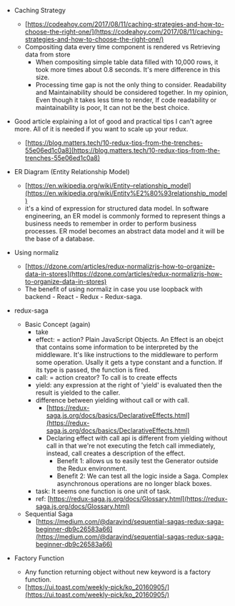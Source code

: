 - Caching Strategy
  - [https://codeahoy.com/2017/08/11/caching-strategies-and-how-to-choose-the-right-one/](https://codeahoy.com/2017/08/11/caching-strategies-and-how-to-choose-the-right-one/)
  - Compositing data every time component is rendered vs Retrieving data from store
    - When compositing simple table data filled with 10,000 rows, it took more times about 0.8 seconds. It's mere difference in this size.
    - Processing time gap is not the only thing to consider. Readability and Maintainability should be considered together. In my opinion, Even though it takes less time to render, If code readability or maintainability is poor, It can not be the best choice.
- Good article explaining a lot of good and practical tips I can't agree more. All of it is needed if you want to scale up your redux.
  - [https://blog.matters.tech/10-redux-tips-from-the-trenches-55e06ed1c0a8](https://blog.matters.tech/10-redux-tips-from-the-trenches-55e06ed1c0a8)
- ER Diagram (Entity Relationship Model)
  - [https://en.wikipedia.org/wiki/Entity–relationship_model](https://en.wikipedia.org/wiki/Entity%E2%80%93relationship_model)
  - it's a kind of expression for structured data model. In software engineering, an ER model is commonly formed to represent things a business needs to remember in order to perform business processes. ER model becomes an abstract data model and it will be the base of a database.
- Using normaliz
  - [https://dzone.com/articles/redux-normalizrjs-how-to-organize-data-in-stores](https://dzone.com/articles/redux-normalizrjs-how-to-organize-data-in-stores)
  - The benefit of using normaliz in case you use loopback with backend - React - Redux - Redux-saga.
- redux-saga

  - Basic Concept (again)
    - take
    - effect: = action? Plain JavaScript Objects. An Effect is an obejct that contains some information to be interpreted by the middleware. It's like instructions to the middleware to perform some operation. Usally it gets a type constant and a function. If its type is passed, the function is fired.
    - call: = action creator? To call is to create effects
    - yield: any expression at the right of 'yield' is evaluated then the result is yielded to the caller.
    - difference between yielding without call or with call.
      - [https://redux-saga.js.org/docs/basics/DeclarativeEffects.html](https://redux-saga.js.org/docs/basics/DeclarativeEffects.html)
      - Declaring effect with call api is different from yielding without call in that we're not executing the fetch call immediately, instead, call creates a description of the effect.
        - Benefit 1: allows us to easily test the Generator outside the Redux environment.
        - Benefit 2: We can test all the logic inside a Saga. Complex asynchronous operations are no longer black boxes.
    - task: It seems one function is one unit of task.
    - ref: [https://redux-saga.js.org/docs/Glossary.html](https://redux-saga.js.org/docs/Glossary.html)
  - Sequential Saga
    - [https://medium.com/@daravind/sequential-sagas-redux-saga-beginner-db9c26583a66](https://medium.com/@daravind/sequential-sagas-redux-saga-beginner-db9c26583a66)

- Factory Function
  - Any function returning object without new keyword is a factory function.
  - [https://ui.toast.com/weekly-pick/ko_20160905/](https://ui.toast.com/weekly-pick/ko_20160905/)
